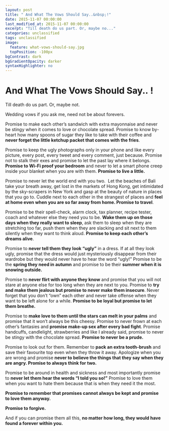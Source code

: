 ```yaml
---
layout: post
title: " And What The Vows Should Say..&nbsp;!"
date: 2015-11-07 00:00:00
last_modified_at: 2015-11-07 00:00:00
excerpt: "Till death do us part. Or, maybe no..." 
categories: unclassified
tags: unclassified
image: 
  feature: what-vows-should-say.jpg
  topPosition: -100px
bgContrast: dark
bgGradientOpacity: darker
syntaxHighlighter: no
---
```

# And What The Vows Should Say..&nbsp;!

				

			



						


		


			



		



Till death do us part. Or, maybe not.

Wedding vows if you ask me, need not be about forevers.

Promise to make each other’s sandwich with extra mayonnaise and never be stingy when it comes to love or chocolate spread. Promise to know by-heart how many spoons of sugar they like to take with their coffee and **never forget the little ketchup packet that comes with the fries**.

Promise to keep the ugly photographs only in your phone and like every picture, every post, every tweet and every comment, just because. Promise not to stalk their exes and promise to let the past lay where it belongs. **Promise to Wi-Fi proof your bedroom** and never to let a smart phone creep inside your blanket when you are with them. **Promise to live a little.**

Promise to never let the world end with you two.  Let the beaches of Bali take your breath away, get lost in the markets of Hong Kong, get intimidated by the sky-scrapers in New York and gasp at the beauty of nature in places that you go to. Cuddle next to each other in the strangest of places and **feel at home even when you are so far away from home. Promise to travel**.

Promise to be their spell-check, alarm clock, tax planner, recipe tester, coach and whatever else they need you to be. **Wake them up on those days when they really want to sleep**, ask them to sleep when they are stretching too far, push them when they are slacking and sit next to them silently when they want to think aloud. **Promise to keep each other’s dreams alive**.

Promise to **never tell them they look “ugly”** in a dress. If at all they look ugly, promise that the dress would just mysteriously disappear from their wardrobe but they would never have to hear the word “ugly!” Promise to be the **spring they need in autumn** and promise to be their **summer when it is snowing outside.**

Promise to **never flirt with anyone they know** and promise that you will not stare at anyone else for too long when they are next to you. Promise to **try and make them jealous but promise to never make them insecure**. Never forget that you don’t “own” each other and never take offense when they want to be left alone for a while. **Promise to be loyal but promise to let them breathe.**

Promise to **make love to them until the stars can melt in your palms** and promise that it won’t always be this cheesy. Promise to never frown at each other’s fantasies and **promise make-up sex after every bad fight**. Promise handcuffs, candlelight, strawberries and like I already said, promise to never be stingy with the chocolate spread. **Promise to never be a prude.**

Promise to look out for them. Remember to **pack an extra tooth-brush** and save their favourite top even when they throw it away. Apologize when you are wrong and promise **never to believe the things that they say when they are angry. Promise to always think for two.**

Promise to be around in health and sickness and most importantly promise to **never let them hear the words “I told you so!”** Promise to love them when you want to hate them because that is when they need it the most.

**Promise to remember that promises cannot always be kept and promise to love them anyway.**

**Promise to forgive.**

And if you can promise them all this, **no matter how long, they would have found a forever within you.**

					

			

				
